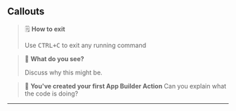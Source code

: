 ## Callouts

> 🗒️ **How to exit**
>
> Use <kbd>CTRL+C</kbd> to exit any running command

> 💬 **What do you see?**
>
> Discuss why this might be.

> 👏 **You've created your first App Builder Action**
> Can you explain what the code is doing?

---
